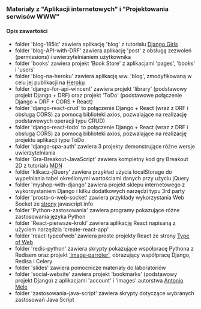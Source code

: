 ### Materiały z "Aplikacji internetowych" i "Projektowania serwisów WWW"

#### Opis zawartości

  * folder 'blog-185ic' zawiera aplikację 'blog' z tutorialu [Django Girls](https://tutorial.djangogirls.org/pl/)  
  * folder 'blog-API-with-DRF' zawiera aplikację 'post' z obsługą zezwoleń (permissions) i uwierzytelnianiem użytkownika  
  * folder 'books' zawiera projekt 'Book Store' z aplikacjami 'pages', 'books' i 'users'  
  * folder 'blog-na-heroku' zawiera aplikację ww. 'blog', zmodyfikowaną w celu jej publikacji na [Heroku](https://blog-zacniewski.herokuapp.com/blog/)  
  * folder 'django-for-api-wincent' zawiera projekt 'library' (podstawowy projekt Django + DRF) oraz projekt 'ToDo' (podstawowe połączenie Django + DRF + CORS + React)  
  * folder 'django-react-crud' to połączenie Django + React (wraz z DRF i obsługą CORS) za pomocą biblioteki axios, pozwalające na realizację podstawowych operacji typu CRUD)  
  * folder 'django-react-todo' to połączenie Django + React (wraz z DRF i obsługą CORS) za pomocą biblioteki axios, pozwalające na realizację projektu aplikacji typu ToDo     
  * folder 'django-spa-auth' zawiera 3 projekty demonstrujące różne wersje uwierzytelniania  
  * folder 'Gra-Breakout-JavaScript' zawiera kompletny kod gry Breakout 2D z tutorialu [MDN](https://developer.mozilla.org/pl/docs/Games/Tutorials/2D_Breakout_game_pure_JavaScript)  
  * folder 'klikacz-jQuery' zawiera przykład użycia localStorage do wypełniania tabel określonymi wartościami danych przy użyciu jQuery  
  * folder 'myshop-with-django' zawiera projekt sklepu internetowego z wykorxystaniem Django i kilku dodatkowych narzędzi typu 3rd party    
  * folder 'prosto-o-web-socket' zawiera przykłady wykorzystania Web Socket ze [strony](https://javascript.info/websocket) javascript.info  
  * folder 'Python-zastosowania' zawiera programy pokazujące różne zastosowania języka Python  
  * folder 'React-pierwsze-kroki' zawiera aplikację React napisaną z użyciem narzędzia 'create-react-app'  
  * folder 'react-typeofweb' zawiera proste projekty React ze strony [Type of Web](https://typeofweb.com/wprowadzenie-kurs-react-js/)   
  * folder 'redis-python' zawiera skrypty pokazujące współpracę Pythona z Redisem oraz projekt ['image-parroter'](https://stackabuse.com/asynchronous-tasks-in-django-with-redis-and-celery/), obrazujący współpracę Django, Redisa i Celery  
  * folder 'slides' zawiera pomocnicze materiały do laboratoriów      
  * folder 'social-website' zawiera projekt 'bookmarks' (podstawowy projekt Django) z aplikacjami 'account' i 'images' autorstwa [Antonio Mele](https://github.com/PacktPublishing/Django-3-by-Example/tree/master/Chapter04)  
  * folder 'zastosowania-java-script' zawiera skrypty dotyczące wybranych zastosowań Java Script  
